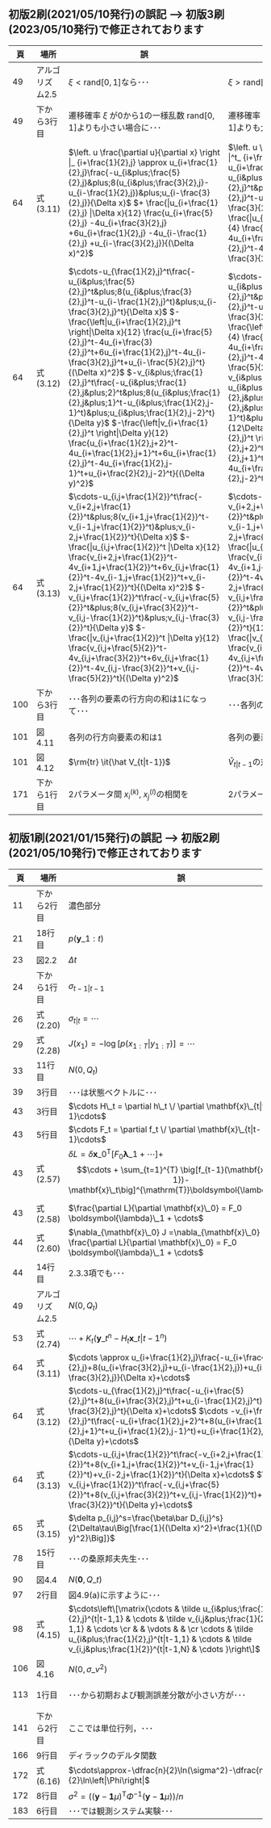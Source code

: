 ## 初版2刷(2021/05/10発行)の誤記 --> 初版3刷(2023/05/10発行)で修正されております

|頁|場所|誤|正|
|---|---|---|---|
|49|アルゴリズム2.5|$\xi<\mathrm{rand}[0,1]$なら･･･|$\xi>\mathrm{rand}[0,1]$なら･･･|
|49|下から3行目|遷移確率 $\xi$ が0から1の一様乱数 $\mathrm{rand}[0,1]$よりも小さい場合に･･･|遷移確率 $\xi$ が0から1の一様乱数 $\mathrm{rand}[0,1]$よりも大きい場合に･･･|
|64|式(3.11)|$\left. u \frac{\partial u}{\partial x} \right \|_ {i+\frac{1}{2},j} \approx u_{i+\frac{1}{2},j}\frac{-u_{i&plus;\frac{5}{2},j}&plus;8(u_{i&plus;\frac{3}{2},j}-u_{i-\frac{1}{2},j})&plus;u_{i-\frac{3}{2},j}}{\Delta x}$ $+ \frac{\|u_{i+\frac{1}{2},j} \|\Delta x}{12} \frac{u_{i+\frac{5}{2},j} -4u_{i+\frac{3}{2},j} +6u_{i+\frac{1}{2},j} -4u_{i-\frac{1}{2},j} +u_{i-\frac{3}{2},j}}{(\Delta x)^2}$ |$\left. u \frac{\partial u}{\partial x} \right \|^t_ {i+\frac{1}{2},j} \approx u_{i+\frac{1}{2},j}^t\frac{-u_{i&plus;\frac{5}{2},j}^t&plus;8(u_{i&plus;\frac{3}{2},j}^t-u_{i-\frac{1}{2},j}^t)&plus;u_{i-\frac{3}{2},j}^t}{\Delta x}$ $+ \frac{\|u_{i+\frac{1}{2},j}^t \|(\Delta x)^3}{4} \frac{u_{i+\frac{5}{2},j}^t-4u_{i+\frac{3}{2},j}^t+6u_{i+\frac{1}{2},j}^t-4u_{i-\frac{1}{2},j}^t+u_{i-\frac{3}{2},j}^t}{(\Delta x)^4}$ |
|64|式(3.12)|$\cdots-u_{\frac{1}{2},j}^t\frac{-u_{i&plus;\frac{5}{2},j}^t&plus;8(u_{i&plus;\frac{3}{2},j}^t-u_{i-\frac{1}{2},j}^t)&plus;u_{i-\frac{3}{2},j}^t}{\Delta x}$ $-\frac{\left\|u_{i+\frac{1}{2},j}^t \right\|\Delta x}{12} \frac{u_{i+\frac{5}{2},j}^t-4u_{i+\frac{3}{2},j}^t+6u_{i+\frac{1}{2},j}^t-4u_{i-\frac{3}{2},j}^t+u_{i-\frac{5}{2},j}^t}{(\Delta x)^2}$ $-v_{i&plus;\frac{1}{2},j}^t\frac{-u_{i&plus;\frac{1}{2},j&plus;2}^t&plus;8(u_{i&plus;\frac{1}{2},j&plus;1}^t-u_{i&plus;\frac{1}{2},j-1}^t)&plus;u_{i&plus;\frac{1}{2},j-2}^t}{\Delta y}$ $-\frac{\left\|v_{i+\frac{1}{2},j}^t \right\|\Delta y}{12} \frac{u_{i+\frac{1}{2},j+2}^t-4u_{i+\frac{1}{2},j+1}^t+6u_{i+\frac{1}{2},j}^t-4u_{i+\frac{1}{2},j-1}^t+u_{i+\frac{2}{2},j-2}^t}{(\Delta y)^2}$ |$\cdots-u_{i+\frac{1}{2},j}^t\frac{-u_{i&plus;\frac{5}{2},j}^t&plus;8(u_{i&plus;\frac{3}{2},j}^t-u_{i-\frac{1}{2},j}^t)&plus;u_{i-\frac{3}{2},j}^t}{12\Delta x}$ $-\frac{\left\|u_{i+\frac{1}{2},j}^t \right\|}{4} \frac{u_{i+\frac{5}{2},j}^t-4u_{i+\frac{3}{2},j}^t+6u_{i+\frac{1}{2},j}^t-4u_{i-\frac{3}{2},j}^t+u_{i-\frac{5}{2},j}^t}{\Delta x}$ $-v_{i&plus;\frac{1}{2},j}^t\frac{-u_{i&plus;\frac{1}{2},j&plus;2}^t&plus;8(u_{i&plus;\frac{1}{2},j&plus;1}^t-u_{i&plus;\frac{1}{2},j-1}^t)&plus;u_{i&plus;\frac{1}{2},j-2}^t}{12\Delta y}$ $-\frac{\left\|v_{i+\frac{1}{2},j}^t \right\|}{4} \frac{u_{i+\frac{1}{2},j+2}^t-4u_{i+\frac{1}{2},j+1}^t+6u_{i+\frac{1}{2},j}^t-4u_{i+\frac{1}{2},j-1}^t+u_{i+\frac{1}{2},j-2}^t}{\Delta y}$ |
|64|式(3.13)|$\cdots-u_{i,j+\frac{1}{2}}^t\frac{-v_{i+2,j+\frac{1}{2}}^t&plus;8(v_{i+1,j+\frac{1}{2}}^t-v_{i-1,j+\frac{1}{2}}^t)&plus;v_{i-2,j+\frac{1}{2}}^t}{\Delta x}$ $-\frac{\|u_{i,j+\frac{1}{2}}^t \|\Delta x}{12} \frac{v_{i+2,j+\frac{1}{2}}^t-4v_{i+1,j+\frac{1}{2}}^t+6v_{i,j+\frac{1}{2}}^t-4v_{i-1,j+\frac{1}{2}}^t+v_{i-2,j+\frac{1}{2}}^t}{(\Delta x)^2}$ $-v_{i,j+\frac{1}{2}}^t\frac{-v_{i,j+\frac{5}{2}}^t&plus;8(v_{i,j+\frac{3}{2}}^t-v_{i,j-\frac{1}{2}}^t)&plus;v_{i,j-\frac{3}{2}}^t}{\Delta y}$ $-\frac{\|v_{i,j+\frac{1}{2}}^t \|\Delta y}{12} \frac{v_{i,j+\frac{5}{2}}^t-4v_{i,j+\frac{3}{2}}^t+6v_{i,j+\frac{1}{2}}^t-4v_{i,j-\frac{3}{2}}^t+v_{i,j-\frac{5}{2}}^t}{(\Delta y)^2}$ |$\cdots-u_{i,j+\frac{1}{2}}^t\frac{-v_{i+2,j+\frac{1}{2}}^t&plus;8(v_{i+1,j+\frac{1}{2}}^t-v_{i-1,j+\frac{1}{2}}^t)&plus;v_{i-2,j+\frac{1}{2}}^t}{12\Delta x}$ $-\frac{\|u_{i,j+\frac{1}{2}}^t \|}{4} \frac{v_{i+2,j+\frac{1}{2}}^t-4v_{i+1,j+\frac{1}{2}}^t+6v_{i,j+\frac{1}{2}}^t-4v_{i-1,j+\frac{1}{2}}^t+v_{i-2,j+\frac{1}{2}}^t}{\Delta x}$ $-v_{i,j+\frac{1}{2}}^t\frac{-v_{i,j+\frac{5}{2}}^t&plus;8(v_{i,j+\frac{3}{2}}^t-v_{i,j-\frac{1}{2}}^t)&plus;v_{i,j-\frac{3}{2}}^t}{12\Delta y}$ $-\frac{\|v_{i,j+\frac{1}{2}}^t \|}{4} \frac{v_{i,j+\frac{5}{2}}^t-4v_{i,j+\frac{3}{2}}^t+6v_{i,j+\frac{1}{2}}^t-4v_{i,j-\frac{1}{2}}^t+v_{i,j-\frac{3}{2}}^t}{\Delta y}$ |
|100|下から3行目|･･･各列の要素の行方向の和は1になって･･･|･･･各列の要素の和は1になって･･･|
|101|図4.11|各列の行方向要素の和は1|各列の要素の和は1|
|101|図4.12|$\rm{tr} \it{\hat V_{t\|t-1}}$|$\hat V_{t\|t-1}$の対角成分|
|171|下から1行目|2パラメータ間 $x_{i}^{(k)}$, $x_{j}^{(l)}$の相関を|2パラメータ間 $x_{j}^{(k)}$, $x_{j}^{(l)}$の相関を|

## 初版1刷(2021/01/15発行)の誤記 --> 初版2刷(2021/05/10発行)で修正されております

|頁|場所|誤|正|
|---|---|---|---|
|11|下から2行目|濃色部分|淡色部分|
|21|18行目|$p(\mathbf{y}\_{1:t})$|$p(\mathbf{y}\_{t}\|\mathbf{y}\_{1:t-1})$|
|23|図2.2|$\Delta t$|$\Delta \tau$|
|24|下から1行目|$\sigma_{t-1\|t-1}$|$\sigma_{t-1\|t-1}^2$|
|26|式(2.20)|$\sigma_{t\|t}=\cdots$|$\sigma_{t\|t}^2=\cdots$|
|29|式(2.28)|$J(x_1)=-\log[p(x_{1:T}\|y_{1:T})]=\cdots$|$J(x_1)=-\log[p(y_{1:T}\|x_{1:T})p(x_{1:T})]=\cdots$|
|33|11行目|$N(0,Q_t)$|$N(\mathbf{0},Q_t)$|
|39|3行目|･･･は状態ベクトルに･･･|･･･は推定すべき確率分布に･･･|
|43|3行目|$\cdots H\_t = \partial h\_t \/ \partial \mathbf{x}\_{t\|t-1}\cdots$|$\cdots H_t =\partial h_t \/ \partial \mathbf{x}\_{t}\cdots$|
|43|5行目|$\cdots F_t = \partial f_t \/ \partial \mathbf{x}\_{t\|t-1}\cdots$|$\cdots F_t = \partial f_t \/ \partial \mathbf{x}\_{t}\cdots$|
|43|式(2.57)|$\delta L=\delta\mathbf{x}\_0^{\mathrm{T}}\big[F_0 \boldsymbol{\lambda}\_1 + \cdots \big]+$  $$\cdots + \sum_{t=1}^{T} \big[f_{t-1}(\mathbf{x}\_{t-1})-\mathbf{x}\_t\big]^{\mathrm{T}}\boldsymbol{\lambda}\_t$$|$\delta L=\delta\mathbf{x}\_0^{\mathrm{T}}\big[F_0^{\mathrm{T}} \boldsymbol{\lambda}\_1 + \cdots \big]+$ $$\cdots + \sum_{t=1}^{T} \big[f_{t-1}(\mathbf{x}\_{t-1})-\mathbf{x}\_t\big]^{\mathrm{T}}\delta\boldsymbol{\lambda}\_t$$|
|43|式(2.58)|$\frac{\partial L}{\partial \mathbf{x}\_0} = F_0 \boldsymbol{\lambda}\_1 + \cdots$|$\frac{\partial L}{\partial \mathbf{x}\_0} = F_0^{\mathrm{T}} \boldsymbol{\lambda}\_1 + \cdots$|
|44|式(2.60)|$\nabla_{\mathbf{x}\_0} J =\nabla_{\mathbf{x}\_0} L = \frac{\partial L}{\partial \mathbf{x}\_0} = F_0 \boldsymbol{\lambda}\_1 + \cdots$|$\nabla_{\mathbf{x}\_0} J =\nabla_{\mathbf{x}\_0} L = \frac{\partial L}{\partial \mathbf{x}\_0} = F_0^{\mathrm{T}} \boldsymbol{\lambda}\_1 + \cdots$|
|44|14行目|2.3.3項でも･･･|2.2.3項でも･･･|
|49|アルゴリズム2.5|$N(0,Q_t)$|$N(\mathbf{0},Q_t)$|
|53|式(2.74)|$\cdots +K_t(\mathbf{y}\_t^n-H_t\mathbf{x}\_{t\|t-1}^n)$|$\cdots +\hat K_t(\mathbf{y}\_t^n-H_t\mathbf{x}\_{t\|t-1}^n)$|
|64|式(3.11)|$\cdots \approx u_{i+\frac{1}{2},j}\frac{-u_{i+\frac{5}{2},j}+8(u_{i+\frac{3}{2},j}+u_{i-\frac{1}{2},j})+u_{i-\frac{3}{2},j}}{\Delta x}+\cdots$|$\cdots \approx u_{i+\frac{1}{2},j}\frac{-u_{i+\frac{5}{2},j}+8(u_{i+\frac{3}{2},j}-u_{i-\frac{1}{2},j})+u_{i-\frac{3}{2},j}}{\Delta x}+\cdots$|
|64|式(3.12)|$\cdots-u_{\frac{1}{2},j}^t\frac{-u_{i+\frac{5}{2},j}^t+8(u_{i+\frac{3}{2},j}^t+u_{i-\frac{1}{2},j}^t)+u_{i-\frac{3}{2},j}^t}{\Delta x}+\cdots$ $\cdots -v_{i+\frac{1}{2},j}^t\frac{-u_{i+\frac{1}{2},j+2}^t+8(u_{i+\frac{1}{2},j+1}^t+u_{i+\frac{1}{2},j-1}^t)+u_{i+\frac{1}{2},j-2}^t}{\Delta y}+\cdots$|$\cdots-u_{i+\frac{1}{2},j}^t\frac{-u_{i+\frac{5}{2},j}^t+8(u_{i+\frac{3}{2},j}^t-u_{i-\frac{1}{2},j}^t)+u_{i-\frac{3}{2},j}^t}{\Delta x}+\cdots$ $\cdots -v_{i+\frac{1}{2},j}^t\frac{-u_{i+\frac{1}{2},j+2}^t+8(u_{i+\frac{1}{2},j+1}^t-u_{i+\frac{1}{2},j-1}^t)+u_{i+\frac{1}{2},j-2}^t}{\Delta y}+\cdots$|
|64|式(3.13)|$\cdots-u_{i,j+\frac{1}{2}}^t\frac{-v_{i+2,j+\frac{1}{2}}^t+8(v_{i+1,j+\frac{1}{2}}^t+v_{i-1,j+\frac{1}{2}}^t)+v_{i-2,j+\frac{1}{2}}^t}{\Delta x}+\cdots$  $\cdots -v_{i,j+\frac{1}{2}}^t\frac{-v_{i,j+\frac{5}{2}}^t+8(v_{i,j+\frac{3}{2}}^t+v_{i,j-\frac{1}{2}}^t)+v_{i,j-\frac{3}{2}}^t}{\Delta y}+\cdots$|$\cdots-u_{i,j+\frac{1}{2}}^t\frac{-v_{i+2,j+\frac{1}{2}}^t+8(v_{i+1,j+\frac{1}{2}}^t-v_{i-1,j+\frac{1}{2}}^t)+v_{i-2,j+\frac{1}{2}}^t}{\Delta x}+\cdots$  $\cdots -v_{i,j+\frac{1}{2}}^t\frac{-v_{i,j+\frac{5}{2}}^t+8(v_{i,j+\frac{3}{2}}^t-v_{i,j-\frac{1}{2}}^t)+v_{i,j-\frac{3}{2}}^t}{\Delta y}+\cdots$
|65|式(3.15)|$\delta p_{i,j}^s=\frac{\beta\bar D_{i,j}^s}{2\Delta\tau\Big[\frac{1}{(\Delta x)^2}+\frac{1}{(\Delta y)^2}\Big]}$|$\delta p_{i,j}^s=-\frac{\beta\bar D_{i,j}^s}{2\Delta\tau\Big[\frac{1}{(\Delta x)^2}+\frac{1}{(\Delta y)^2}\Big]}$|
|78|15行目|･･･の桑原邦夫先生･･･|･･･の桑原邦郎先生･･･|
|90|図4.4|$N(\mathbf{0},Q\_t)$|$N(\mathbf{x}\_t,Q_t)$|
|97|2行目|図4.9(a)に示すように･･･|図4.9(a1)に示すように･･･|
|98|式(4.15)|$\cdots\left\[\matrix{\cdots & \tilde u_{i&plus;\frac{1}{2},j}^{t\|t-1,1} & \cdots & \tilde v_{i,j&plus;\frac{1}{2}}^{t\|t-1,1} & \cdots \cr & & \vdots & &  \cr \cdots & \tilde u_{i&plus;\frac{1}{2},j}^{t\|t-1,1} & \cdots & \tilde v_{i,j&plus;\frac{1}{2}}^{t\|t-1,N} & \cdots }\right\]$ | $\cdots\left\[\matrix{ \quad\cdots & \tilde u_{i&plus;\frac{1}{2},j}^{t\|t-1,1} & \cdots & \tilde v_{i,j&plus;\frac{1}{2}}^{t\|t-1,1} & \cdots\quad \cr & & \vdots & &  \cr \quad\cdots & \tilde u_{i&plus;\frac{1}{2},j}^{t\|t-1,N} & \cdots & \tilde v_{i,j&plus;\frac{1}{2}}^{t\|t-1,N} & \cdots\quad }\right\]$|
|106|図4.16|$N(0,\sigma\_v^2)$|$N(\mathbf{x}\_t,Q\_t)$|
|113|1行目|･･･から初期および観測誤差分散が小さい方が･･･|･･･から初期アンサンブル分散が大きく，また，観測誤差分散が小さい場合に･･･|
|141|下から2行目|ここでは単位行列，･･･|ここで $I$ は単位行列，･･･|
|166|9行目|ディラックのデルタ関数|クロネッカーのデルタ|
|172|式(6.16)|$\cdots\approx-\dfrac{n}{2}\ln(\sigma^2)-\dfrac{n}{2}\ln\left\|\Phi\right\|$|$\cdots\approx-\dfrac{N}{2}\ln(\sigma^2)-\dfrac{1}{2}\ln\left\|\Phi\right\|$|
|172|8行目|$\sigma^2=((\mathbf{y}-\mathbf{1}\mu)^{\mathrm{T}}\Phi^{-1}(\mathbf{y}-\mathbf{1}\mu))/n$|$\sigma^2=((\mathbf{y}-\mathbf{1}\mu)^{\mathrm{T}}\Phi^{-1}(\mathbf{y}-\mathbf{1}\mu))/N$|
|183|6行目|･･･では観測システム実験･･･|･･･では観測システムシミュレーション実験･･･|
